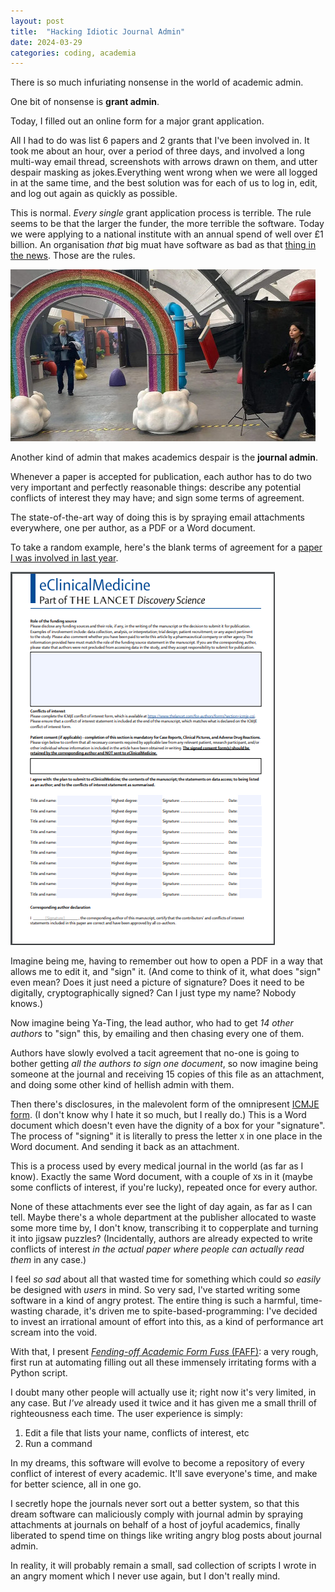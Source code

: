 ```yaml
---
layout: post
title:  "Hacking Idiotic Journal Admin"
date: 2024-03-29
categories: coding, academia
---
```


There is so much infuriating nonsense in the world of academic admin.

One bit of nonsense is **grant admin**.

Today, I filled out an online form for a major grant application. 

All I had to do was list 6 papers and 2 grants that I've been involved in.  It took me about an hour, over a period of three days, and involved a long multi-way email thread, screenshots with arrows drawn on them, and utter despair masking as jokes.Everything went wrong when we were all logged in at the same time, and the best solution was for each of us to log in, edit, and log out again as quickly as possible.

This is normal. _Every single_ grant application process is terrible. The rule seems to be that the larger the funder, the more terrible the software.  Today we were applying to a national institute with an annual spend of well over £1 billion. An organisation _that_ big muat have software as bad as that [thing in the news](https://www.bbc.co.uk/news/uk-scotland-glasgow-west-68431728). Those are the rules.

![Chocolate experience props](../assets/images/wonka.jpg)

<!--more-->

Another kind of admin that makes academics despair is the **journal admin**.

Whenever a paper is accepted for publication, each author has to do two very important and perfectly reasonable things: describe any potential conflicts of interest they may have; and sign some terms of agreement.

The state-of-the-art way of doing this is by spraying email attachments everywhere, one per author, as a PDF or a Word document.

To take a random example, here's the blank terms of agreement for a [paper I was involved in last year](https://www.thelancet.com/journals/eclinm/article/PIIS2589-5370(23)00241-9/fulltext). 

![Author statement form for Elsevier eClinicalMedicine, showing a lot of blank boxes that need filling out](../assets/images/elsevier_form.png)

Imagine being me, having to remember out how to open a PDF in a way that allows me to edit it, and "sign" it. (And come to think of it, what does "sign" even mean? Does it just need a picture of signature? Does it need to be digitally, cryptographically signed? Can I just type my name? Nobody knows.)

Now imagine being Ya-Ting, the lead author, who had to get _14 other authors_ to "sign" this, by emailing and then chasing every one of them. 

Authors have slowly evolved a tacit agreement that no-one is going to bother getting _all the authors to sign one document_, so now imagine being someone at the journal and receiving 15 copies of this file as an attachment, and doing some other kind of hellish admin with them. 

Then there's disclosures, in the malevolent form of the omnipresent [ICMJE form](https://www.icmje.org/about-icmje/faqs/conflict-of-interest-disclosure-forms/).  (I don't know why I hate it so much, but I really do.) This is a Word document which doesn't even have the dignity of a box for your "signature". The process of "signing" it is literally to press the letter `X` in one place in the Word document. And sending it back as an attachment. 

This is a process used by every medical journal in the world (as far as I know). Exactly the same Word document, with a couple of `X`s in it (maybe some conflicts of interest, if you're lucky), repeated once for every author. 

None of these attachments ever see the light of day again, as far as I can tell. Maybe there's a whole department at the publisher allocated to waste some more time by, I don't know, transcribing it to copperplate and turning it into jigsaw puzzles? (Incidentally, authors are already expected to write conflicts of interest _in the actual paper where people can actually read them_ in any case.)

I feel _so sad_ about all that wasted time for something which could _so easily_ be designed with _users_ in mind. So very sad, I've started writing some software in a kind of angry protest. The entire thing is such a harmful, time-wasting charade, it's driven me to spite-based-programming: I've decided to invest an irrational amount of effort into this, as a kind of performance art scream into the void.

With that, I present [_Fending-off Academic Form Fuss_ (FAFF)](https://github.com/sebbacon/FAFF): a very rough, first run at automating filling out all these immensely irritating forms with a Python script.

I doubt many other people will actually use it; right now it's very limited, in any case. But *I've* already used it twice and it has given me a small thrill of righteousness each time. The user experience is simply: 

1. Edit a file that lists your name, conflicts of interest, etc
2. Run a command

In my dreams, this software will evolve to become a repository of every conflict of interest of every academic. It'll save everyone's time, and make for better science, all in one go.

I secretly hope the journals never sort out a better system, so that this dream software can maliciously comply with journal admin by spraying attachments at journals on behalf of a host of joyful academics, finally liberated to spend time on things like writing angry blog posts about journal admin.

In reality, it will probably remain a small, sad collection of scripts I wrote in an angry moment which I never use again, but I don't really mind.